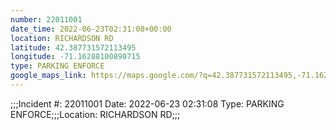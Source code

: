 ```yaml
---
number: 22011001
date_time: 2022-06-23T02:31:08+00:00
location: RICHARDSON RD
latitude: 42.387731572113495
longitude: -71.16288100890715
type: PARKING ENFORCE
google_maps_link: https://maps.google.com/?q=42.387731572113495,-71.16288100890715
---
```


;;;Incident #: 22011001  Date: 2022-06-23 02:31:08   Type: PARKING ENFORCE;;;Location: RICHARDSON RD;;;
